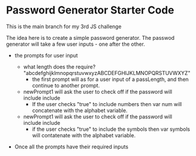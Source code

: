 # Password Generator Starter Code



This is the main branch for my 3rd JS challenge

The idea here is to create a simple password generator. 
The passwod generator will take a few user inputs - one after the other.
- the prompts for user input
    - what length does the require? "abcdefghijklmnopqrstuvwxyzABCDEFGHIJKLMNOPQRSTUVWXYZ"
        + the first prompt will as for a user input of a passLength, and then continue to another prompt. 
    - newPrompt1 will ask the user to check off if the password will include include <!-- numbers?  "0123456789" -->
        + If the user checks "true" to include numbers then var num will concatenate with the alphabet variable.
    - newPrompt1 will ask the user to check off if the password will include include  <!-- symbols? "!"#$%&'()*+,-./:;<=>?@[]^_`{|}~" -->
        + if the user checks "true" to include the symbols then var symbols will contatenate with the alphabet variable. 

- Once all the prompts have their required inputs